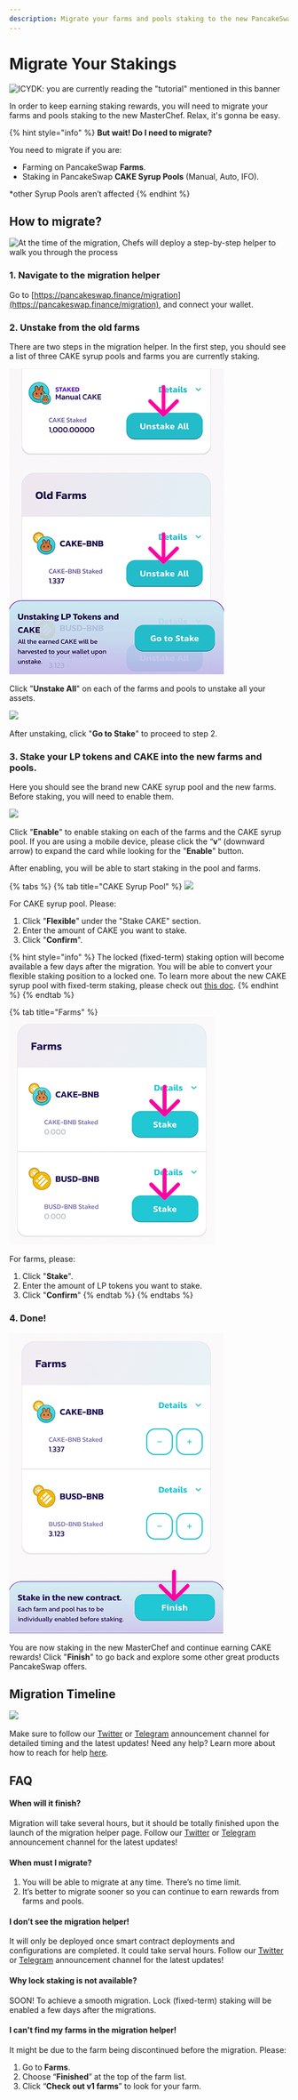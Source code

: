 ```yaml
---
description: Migrate your farms and pools staking to the new PancakeSwap MasterChef
---
```


# Migrate Your Stakings

![ICYDK: you are currently reading the "tutorial" mentioned in this banner](<../../../.gitbook/assets/migration pre heat.png>)

In order to keep earning staking rewards, you will need to migrate your farms and pools staking to the new MasterChef. Relax, it's gonna be easy.

{% hint style="info" %}
**But wait! Do I need to migrate?**

You need to migrate if you are:

* Farming on PancakeSwap **Farms**.
* Staking in PancakeSwap **CAKE Syrup Pools** (Manual, Auto, IFO).

\*other Syrup Pools aren’t affected
{% endhint %}

## How to migrate?

![At the time of the migration, Chefs will deploy a step-by-step helper to walk you through the process ](../../../.gitbook/assets/migration-helper-overview.png)

### 1. Navigate to the migration helper

Go to [https://pancakeswap.finance/migration](https://pancakeswap.finance/migration), and connect your wallet.

### 2. Unstake from the old farms

There are two steps in the migration helper. In the first step, you should see a list of three CAKE syrup pools and farms you are currently staking.

![](../../../.gitbook/assets/migration-helper-steps-guide-3.png)

Click "**Unstake All**" on each of the farms and pools to unstake all your assets.

![](<../../../.gitbook/assets/migration-helper-steps-guide-4 (1).png>)

After unstaking, click "**Go to Stake**" to proceed to step 2.

### 3. Stake your LP tokens and CAKE into the new farms and pools.

Here you should see the brand new CAKE syrup pool and the new farms. Before staking, you will need to enable them.

![](<../../../.gitbook/assets/migration-helper-steps-guide-5 (1).png>)

Click "**Enable**" to enable staking on each of the farms and the CAKE syrup pool. If you are using a mobile device, please click the “**v**” (downward arrow) to expand the card while looking for the "**Enable**" button.

After enabling, you will be able to start staking in the pool and farms.

{% tabs %}
{% tab title="CAKE Syrup Pool" %}
![](<../../../.gitbook/assets/migration-helper-steps-guide-7 (2).png>)

For CAKE syrup pool. Please:

1. Click "**Flexible**" under the "Stake CAKE" section.
2. Enter the amount of CAKE you want to stake.
3. Click "**Confirm**".



{% hint style="info" %}
The locked (fixed-term) staking option will become available a few days after the migration. You will be able to convert your flexible staking position to a locked one. To learn more about the new CAKE syrup pool with fixed-term staking, please check out [this doc](../../../products/syrup-pool/new-cake-pool/).
{% endhint %}
{% endtab %}

{% tab title="Farms" %}
![](../../../.gitbook/assets/migration-helper-steps-guide-8.png)

For farms, please:

1. Click "**Stake**".
2. Enter the amount of LP tokens you want to stake.
3. Click "**Confirm**"
{% endtab %}
{% endtabs %}

### 4. Done!

![](<../../../.gitbook/assets/migration-helper-steps-guide-9 (1).png>)

You are now staking in the new MasterChef and continue earning CAKE rewards! Click "**Finish**" to go back and explore some other great products PancakeSwap offers.

## Migration Timeline

![](<../../../.gitbook/assets/en - migration timeline - 2.png>)

Make sure to follow our [Twitter](https://twitter.com/pancakeswap/) or [Telegram](https://t.me/PancakeSwapAnn) announcement channel for detailed timing and the latest updates! Need any help? Learn more about how to reach for help [here](../../../contact-us/#help).

## FAQ

#### **When will it finish?**

Migration will take several hours, but it should be totally finished upon the launch of the migration helper page. Follow our [Twitter](https://twitter.com/pancakeswap/) or [Telegram](https://t.me/PancakeSwapAnn) announcement channel for the latest updates!

#### **When must I migrate?**

1. You will be able to migrate at any time. There’s no time limit.&#x20;
2. It’s better to migrate sooner so you can continue to earn rewards from farms and pools.

#### I don’t see the migration helper!

It will only be deployed once smart contract deployments and configurations are completed. It could take serval hours. Follow our [Twitter](https://twitter.com/pancakeswap/) or [Telegram](https://t.me/PancakeSwapAnn) announcement channel for the latest updates!

#### Why lock staking is not available?

SOON! To achieve a smooth migration. Lock (fixed-term) staking will be enabled a few days after the migrations.

#### I can't find my farms in the migration helper!

It might be due to the farm being discontinued before the migration. Please:

1. Go to **Farms**.
2. Choose “**Finished**” at the top of the farm list.
3. Click “**Check out v1 farms**” to look for your farm.
